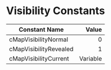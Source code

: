 # Visibility Constants

| Constant Name             | Value    |
|---------------------------|----------:|
| cMapVisibilityNormal      | 0        |
| cMapVisibilityRevealed    | 1        |
| cMapVisibilityCurrent     | Variable |
